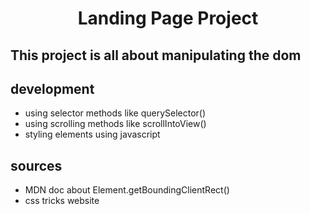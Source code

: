 <h1 align="center">Landing Page Project</h1>
           
## This project is all about manipulating the dom

## development
- using selector methods like querySelector()
- using scrolling methods like scrollIntoView()
- styling elements using javascript 

 
## sources 
- MDN doc about Element.getBoundingClientRect()
- css tricks website 
